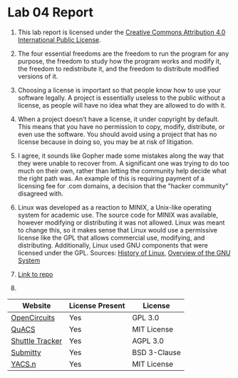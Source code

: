 # Lab 04 Report

1. This lab report is licensed under the [Creative Commons Attribution 4.0
International Public License](https://creativecommons.org/licenses/by/4.0/legalcode).

2. The four essential freedoms are the freedom to run the program for any
purpose, the freedom to study how the program works and modify it, the
freedom to redistribute it, and the freedom to distribute modified versions
of it.

3. Choosing a license is important so that people know how to use your software
legally. A project is essentially useless to the public without a license, as
people will have no idea what they are allowed to do with it.

4. When a project doesn't have a license, it under copyright by default. This
means that you have no permission to copy, modify, distribute, or even use the
software. You should avoid using a project that has no license because in doing
so, you may be at risk of litigation.

5. I agree, it sounds like Gopher made some mistakes along the way that they were
unable to recover from. A significant one was trying to do too much on their
own, rather than letting the community help decide what the right path was. An
example of this is requiring payment of a licensing fee for .com domains, a
decision that the "hacker community" disagreed with.

6. Linux was developed as a reaction to MINIX, a Unix-like operating system for
academic use. The source code for MINIX was available, however modifying or
distributing it was not allowed. Linux was meant to change this, so it makes
sense that Linux would use a permissive license like the GPL that allows
commercial use, modifying, and distributing. Additionally, Linux used GNU
components that were licensed under the GPL. Sources:
[History of Linux](https://www.digitalocean.com/community/tutorials/brief-history-of-linux),
[Overview of the GNU System](https://www.gnu.org/gnu/gnu-history.html)

7. [Link to repo](https://github.com/MattCzyr/Lab04)

8.
| Website                                                          | License Present | License      |
| ---------------------------------------------------------------- | --------------- | ------------ |
| [OpenCircuits](https://github.com/opencircuits/opencircuits)     | Yes             | GPL 3.0      |
| [QuACS](https://github.com/quacs/quacs)                          | Yes             | MIT License  |
| [Shuttle Tracker](https://github.com/wtg/shuttletracker)         | Yes             | AGPL 3.0     |
| [Submitty](https://github.com/submitty/submitty)                 | Yes             | BSD 3-Clause |
| [YACS.n](https://github.com/yacs-rcos/yacs.n)                    | Yes             | MIT License  |

